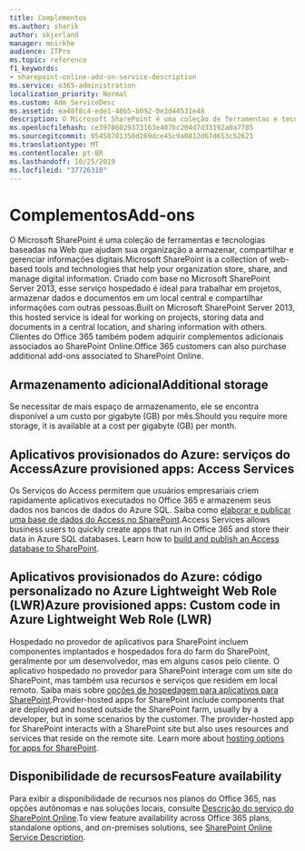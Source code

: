```yaml
---
title: Complementos
ms.author: sharik
author: skjerland
manager: mnirkhe
audience: ITPro
ms.topic: reference
f1_keywords:
- sharepoint-online-add-on-service-description
ms.service: o365-administration
localization_priority: Normal
ms.custom: Adm_ServiceDesc
ms.assetid: ea48f8c4-ede1-40b5-b092-0e3d44531e48
description: O Microsoft SharePoint é uma coleção de ferramentas e tecnologias baseadas na Web que ajudam sua organização a armazenar, compartilhar e gerenciar informações digitais. Criado com base no Microsoft SharePoint Server 2013, esse serviço hospedado é ideal para trabalhar em projetos, armazenar dados e documentos em um local central e compartilhar informações com outras pessoas. Clientes do Office 365 também podem adquirir complementos adicionais associados ao SharePoint Online.
ms.openlocfilehash: ce39786029373163e407bc204d7d33192a0a7785
ms.sourcegitcommit: 05458701350d269dce45c9a0812d67d653c52621
ms.translationtype: MT
ms.contentlocale: pt-BR
ms.lasthandoff: 10/25/2019
ms.locfileid: "37726310"
---
```

# <a name="add-ons"></a><span data-ttu-id="542af-105">Complementos</span><span class="sxs-lookup"><span data-stu-id="542af-105">Add-ons</span></span>

<span data-ttu-id="542af-106">O Microsoft SharePoint é uma coleção de ferramentas e tecnologias baseadas na Web que ajudam sua organização a armazenar, compartilhar e gerenciar informações digitais.</span><span class="sxs-lookup"><span data-stu-id="542af-106">Microsoft SharePoint is a collection of web-based tools and technologies that help your organization store, share, and manage digital information.</span></span> <span data-ttu-id="542af-107">Criado com base no Microsoft SharePoint Server 2013, esse serviço hospedado é ideal para trabalhar em projetos, armazenar dados e documentos em um local central e compartilhar informações com outras pessoas.</span><span class="sxs-lookup"><span data-stu-id="542af-107">Built on Microsoft SharePoint Server 2013, this hosted service is ideal for working on projects, storing data and documents in a central location, and sharing information with others.</span></span> <span data-ttu-id="542af-108">Clientes do Office 365 também podem adquirir complementos adicionais associados ao SharePoint Online.</span><span class="sxs-lookup"><span data-stu-id="542af-108">Office 365 customers can also purchase additional add-ons associated to SharePoint Online.</span></span>
  
## <a name="additional-storage"></a><span data-ttu-id="542af-109">Armazenamento adicional</span><span class="sxs-lookup"><span data-stu-id="542af-109">Additional storage</span></span>

<span data-ttu-id="542af-110">Se necessitar de mais espaço de armazenamento, ele se encontra disponível a um custo por gigabyte (GB) por mês.</span><span class="sxs-lookup"><span data-stu-id="542af-110">Should you require more storage, it is available at a cost per gigabyte (GB) per month.</span></span>
  
## <a name="azure-provisioned-apps-access-services"></a><span data-ttu-id="542af-111">Aplicativos provisionados do Azure: serviços do Access</span><span class="sxs-lookup"><span data-stu-id="542af-111">Azure provisioned apps: Access Services</span></span>

<span data-ttu-id="542af-p103">Os Serviços do Access permitem que usuários empresariais criem rapidamente aplicativos executados no Office 365 e armazenem seus dados nos bancos de dados do Azure SQL. Saiba como [elaborar e publicar uma base de dados do Access no SharePoint](https://go.microsoft.com/fwlink/p/?LinkID=393754).</span><span class="sxs-lookup"><span data-stu-id="542af-p103">Access Services allows business users to quickly create apps that run in Office 365 and store their data in Azure SQL databases. Learn how to [build and publish an Access database to SharePoint](https://go.microsoft.com/fwlink/p/?LinkID=393754).</span></span>
  
## <a name="azure-provisioned-apps-custom-code-in-azure-lightweight-web-role-lwr"></a><span data-ttu-id="542af-114">Aplicativos provisionados do Azure: código personalizado no Azure Lightweight Web Role (LWR)</span><span class="sxs-lookup"><span data-stu-id="542af-114">Azure provisioned apps: Custom code in Azure Lightweight Web Role (LWR)</span></span>

<span data-ttu-id="542af-p104">Hospedado no provedor de aplicativos para SharePoint incluem componentes implantados e hospedados fora do farm do SharePoint, geralmente por um desenvolvedor, mas em alguns casos pelo cliente. O aplicativo hospedado no provedor para SharePoint interage com um site do SharePoint, mas também usa recursos e serviços que residem em local remoto. Saiba mais sobre [opções de hospedagem para aplicativos para SharePoint](https://go.microsoft.com/fwlink/?LinkId=271314).</span><span class="sxs-lookup"><span data-stu-id="542af-p104">Provider-hosted apps for SharePoint include components that are deployed and hosted outside the SharePoint farm, usually by a developer, but in some scenarios by the customer. The provider-hosted app for SharePoint interacts with a SharePoint site but also uses resources and services that reside on the remote site. Learn more about [hosting options for apps for SharePoint](https://go.microsoft.com/fwlink/?LinkId=271314).</span></span>
  
## <a name="feature-availability"></a><span data-ttu-id="542af-118">Disponibilidade de recursos</span><span class="sxs-lookup"><span data-stu-id="542af-118">Feature availability</span></span>

<span data-ttu-id="542af-119">Para exibir a disponibilidade de recursos nos planos do Office 365, nas opções autônomas e nas soluções locais, consulte [Descrição do serviço do SharePoint Online](sharepoint-online-service-description.md).</span><span class="sxs-lookup"><span data-stu-id="542af-119">To view feature availability across Office 365 plans, standalone options, and on-premises solutions, see [SharePoint Online Service Description](sharepoint-online-service-description.md).</span></span>
  